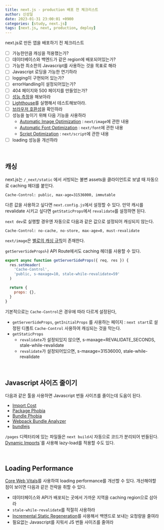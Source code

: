 ```yaml
---
title: next.js - production 배포 전 체크리스트
author: 신성일
date: 2023-01-31 23:00:01 +0900
categories: [study, next.js]
tags: [next.js, next, production, deploy]
---
```


next.js로 만든 앱을 배포하기 전 체크리스트

- [ ] 가능한만큼 캐싱을 적용했는가?
- [ ] 데이터베이스와 백엔드가 같은 region에 배포되어있는가?
- [ ] 가능한 최소한의 Javascript를 사용하는 것을 목표로 해라
- [ ] Javascript 로딩을 가능한 연기하라
- [ ] logging이 구현되어 있는가?
- [ ] errorHandling이 설정되어있는가?
- [ ] 404 페이지와 500 페이지를 만들었는가?
- [ ] [성능 측정](https://nextjs.org/docs/advanced-features/measuring-performance)을 해보아라
- [ ] [Lighthouse](https://developer.chrome.com/docs/lighthouse/overview/)를 실행해서 테스트해보아라.
- [ ] [브라우저 호환성](https://nextjs.org/docs/basic-features/supported-browsers-features)을 확인하라
- [ ] 성능을 높이기 위해 다음 기능을 사용하라
  - [Automatic Image Optimization](https://nextjs.org/docs/basic-features/image-optimization) : `next/image`에 관한 내용
  - [Automatic Font Optimization](https://nextjs.org/docs/basic-features/font-optimization) : `next/font`에 관한 내용
  - [Script Optimization](https://nextjs.org/docs/basic-features/script) : `next/script`에 관한 내용
- [ ] loading 성능을 개선하라

<br/>

## 캐싱

next.js는 `/_next/static` 에서 서빙되는 불변 assets을 클라이언트로 보낼 때 자동으로 caching 헤더를 붙인다.

```
Cache-Control: public, max-age=31536000, immutable
```

다른 값을 사용하고 싶다면 `next.config.js`에서 설정할 수 있다. 만약 캐시를 revalidate 시키고 싶다면 `getStaticProps`에서 `revalidate`를 설정하면 된다.

`next dev`로 실행할 경우엔 자동으로 다음과 같은 값으로 설정되어 캐싱되지 않는다.

```
Cache-Control: no-cache, no-store, max-age=0, must-revalidate
```

`next/image`은 [별로의 캐싱 규칙](https://nextjs.org/docs/api-reference/next/image#caching-behavior)이 존재한다.

`getServerSideProps`나 API Route에서도 caching 헤더를 사용할 수 있다.

```js
export async function getServerSideProps({ req, res }) {
  res.setHeader(
    'Cache-Control',
    'public, s-maxage=10, stale-while-revalidate=59'
  )

  return {
    props: {},
  }
}
```

기본적으로는 `Cache-Control`은 경우에 따라 다르게 설정된다,

- `getServerSideProps`, `getInitialProps` 를 사용하는 페이지 : `next start`로 설정된 디폴트 `Cache-Control` 사용하여 캐싱되는 것을 막는다.
- `getStaticProps`
  - `revalidate`가 설정되있지 않으면, s-maxage=REVALIDATE_SECONDS, stale-while-revalidate
  - `revalidate`가 설정되어있으면, s-maxage=31536000, stale-while-revalidate

<br/>

## Javascript 사이즈 줄이기

다음과 같은 툴을 사용하면 Javascript 번들 사이즈를 줄이는데 도움이 된다.

- [Import Cost](https://marketplace.visualstudio.com/items?itemName=wix.vscode-import-cost) 
- [Package Phobia](https://packagephobia.com/) 
- [Bundle Phobia](https://bundlephobia.com/)
- [Webpack Bundle Analyzer](https://github.com/vercel/next.js/tree/canary/packages/next-bundle-analyzer) 
- [bundlejs](https://bundlejs.com/)

`/pages` 디렉터리에 있는 파일들은 `next build`시 자동으로 코드가 분리되어 번들된다.  [Dynamic Imports](https://nextjs.org/docs/advanced-features/dynamic-import)`를 사용해 lazy-load를 적용할 수도 있다.

<br/>

## Loading Performance

[Core Web Vitals](https://vercel.com/blog/core-web-vitals?utm_source=next-site&utm_medium=docs&utm_campaign=next-website)를 사용하여 loading performance를 개선할 수 있다. 개선해야할 점이 보이면 다음과 같은 전략을 취할 수 있다.

- 데이터페이스와 API가 배포되는 곳에서 가까운 지역을 caching region으로 삼아라
- `stale-while-revalidate`를 적절히 사용하라
-  [Incremental Static Regeneration](https://nextjs.org/docs/basic-features/data-fetching#incremental-static-regeneration)를 사용해서 백엔드로 보내는 요청량을 줄여라
- 필요없는 Javascript를 지워서 JS 번들 사이즈를 줄여라

